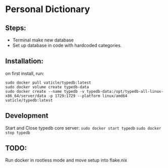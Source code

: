 # Personal Dictionary

## Steps:

- Terminal make new database
- Set up database in code with hardcoded categories.

## Installation:

on first install, run:

```
sudo docker pull vaticle/typedb:latest
sudo docker volume create typedb-data
sudo docker create --name typedb -v typedb-data:/opt/typedb-all-linux-x86_64/server/data -p 1729:1729 --platform linux/amd64 vaticle/typedb:latest
```

## Development
Start and Close typedb core server:
```sudo docker start typedb```
```sudo docker stop typedb```

## TODO:

Run docker in rootless mode and move setup into flake.nix




